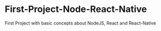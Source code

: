 # First-Project-Node-React-Native
First Project with basic concepts about NodeJS, React and React-Native
